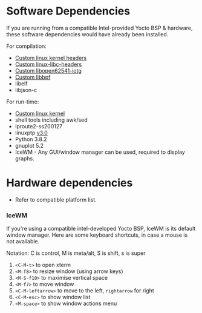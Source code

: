 # Software Dependencies

If you are running from a compatible Intel-provided Yocto BSP & hardware, these
software dependencies would have already been installed.

For compilation:
* [Custom linux kernel headers](https://github.com/intel/linux-intel-lts/tree/5.4/preempt-rt)
* [Custom linux-libc-headers](https://github.com/intel/iotg-yocto-ese-bsp/tree/master/recipes-kernel/linux-libc-headers/linux-libc-headers)
* [Custom libopen62541-iotg](https://github.com/intel/iotg-yocto-ese-main/tree/master/recipes-connectivity/open62541)
* [Custom libbpf](https://github.com/intel/iotg-yocto-ese-main/tree/master/recipes-connectivity/libbpf)
* libelf
* libjson-c

For run-time:
* [Custom linux kernel](https://github.com/intel/linux-intel-lts/tree/5.4/preempt-rt)
* shell tools including awk/sed
* iproute2-ss200127
* linuxptp [v3.0](https://github.com/richardcochran/linuxptp/releases/tag/v3.0)
* Python 3.8.2
* gnuplot 5.2
* IceWM - Any GUI/window manager can be used, required to display graphs.

# Hardware dependencies

* Refer to compatible platform list.

### IceWM

If you're using a compatible intel-developed Yocto BSP, IceWM is its default
window manager. Here are some keyboard shortcuts, in case a mouse is not available.

Notation: C is control, M is meta/alt, S is shift, s is super

1. `<C-M-t>` to open xterm
2. `<M-f8>` to resize window (using arrow keys)
3. `<M-S-f10>` to maximise vertical space
4. `<M-f7>` to move window
5. `<C-M-leftarrow>` to move to the left, `rightarrow` for right
6. `<C-M-esc>` to show window list
7. `<M-space>` to show window actions menu

